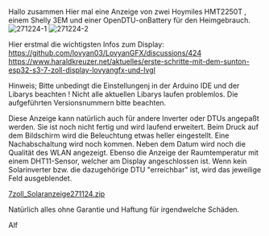 Hallo zusammen
Hier mal eine Anzeige von zwei Hoymiles HMT2250T , einem Shelly 3EM und einer OpenDTU-onBattery für den Heimgebrauch.
![271224-1](https://github.com/user-attachments/assets/b5255e85-723e-4c3d-8d77-207c10b720a9)
![271224-2](https://github.com/user-attachments/assets/649386ff-d375-43d9-89b3-1e2a3558b583)

Hier erstmal die wichtigsten Infos zum Display:
https://github.com/lovyan03/LovyanGFX/discussions/424
https://www.haraldkreuzer.net/aktuelles/erste-schritte-mit-dem-sunton-esp32-s3-7-zoll-display-lovyangfx-und-lvgl

Hinweis;
Bitte unbedingt die Einstellungenj in der Arduino IDE und der Libarys beachten ! 
Nicht alle aktuellen Libarys laufen problemlos. 
Die aufgeführten Versionsnummern bitte beachten.

Diese Anzeige kann natürlich auch für andere Inverter oder DTUs angepaßt werden. 
Sie ist noch nicht fertig und wird laufend erweitert.
Beim Druck auf dem Bildschirm wird die Beleuchtung etwas heller eingestellt.
Eine Nachabschaltung wird noch kommen.
Neben dem Datum wird noch die Qualität des WLAN angezeigt. 
Ebenso die Anzeige der Raumtemperatur mit einem DHT11-Sensor, welcher am Display angeschlossen ist.
Wenn kein Solarinverter bzw. die dazugehörige DTU "erreichbar" ist, wird das jeweilige Feld ausgeblendet.

[7zoll_Solaranzeige271124.zip](https://github.com/user-attachments/files/18266139/7zoll_Solaranzeige271124.zip)

Natürlich alles ohne Garantie und Haftung für irgendwelche Schäden.


Alf
